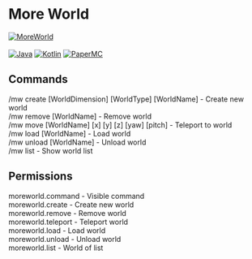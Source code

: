 # More World

[![MoreWorld](https://img.shields.io/badge/MoreWorld-1.1.2-blue.svg)]()
<br><br>
[![Java](https://img.shields.io/badge/Java-21-FF7700.svg?logo=java)]()
[![Kotlin](https://img.shields.io/badge/Kotlin-2.0.0-186FCC.svg?logo=kotlin)]()
[![PaperMC](https://img.shields.io/badge/PaperMC-1.21-222222.svg)]()


## Commands
/mw create [WorldDimension] [WorldType] [WorldName] - Create new world
<br>
/mw remove [WorldName] - Remove world
<br>
/mw move [WorldName] [x] [y] [z] [yaw] [pitch] - Teleport to world
<br>
/mw load [WorldName] - Load world
<br>
/mw unload [WorldName] - Unload world
<br>
/mw list - Show world list

## Permissions
moreworld.command - Visible command
<br>
moreworld.create - Create new world
<br>
moreworld.remove - Remove world
<br>
moreworld.teleport - Teleport world
<br>
moreworld.load - Load world
<br>
moreworld.unload - Unload world
<br>
moreworld.list - World of list